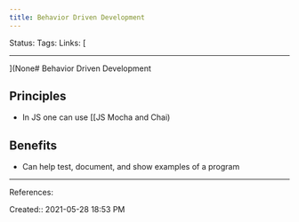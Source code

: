 ```yaml
---
title: Behavior Driven Development
---
```

Status:
Tags:
Links: [
___
](None# Behavior Driven Development
## Principles
- In JS one can use [[JS Mocha and Chai)
## Benefits
- Can help test, document, and show examples of a program

___
References:

Created:: 2021-05-28 18:53 PM
